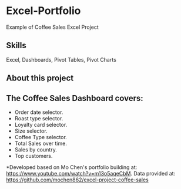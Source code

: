 # Excel-Portfolio
Example of Coffee Sales Excel Project

## Skills
Excel, Dashboards, Pivot Tables, Pivot Charts

## About this project

## The Coffee Sales Dashboard covers:

- Order date selector.
- Roast type selector.
- Loyalty card selector.
- Size selector.
- Coffee Type selector.
- Total Sales over time.
- Sales by country.
- Top customers.
 

*Developed based on Mo Chen's portfolio building at: https://www.youtube.com/watch?v=m13o5aqeCbM. Data provided at: https://github.com/mochen862/excel-project-coffee-sales
